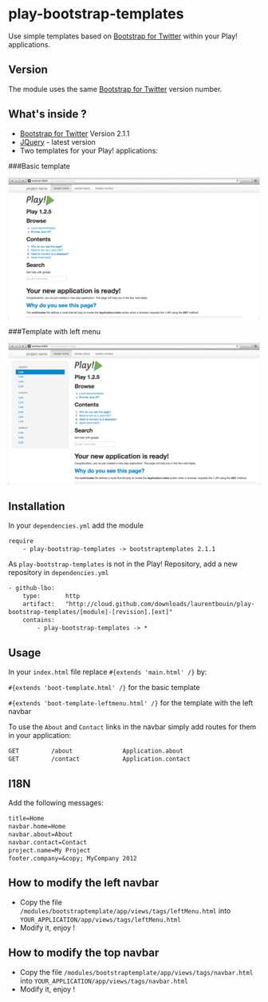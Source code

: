 play-bootstrap-templates
========================

Use  simple templates based on [Bootstrap for Twitter](http://twitter.github.com/bootstrap/) within your Play! applications.

Version
----------

The module uses the same [Bootstrap for Twitter](http://twitter.github.com/bootstrap/) version number.


What's inside ? 
---------------

* [Bootstrap for Twitter](http://twitter.github.com/bootstrap/) Version 2.1.1
* [JQuery](http://jquery.com) - latest version
* Two templates for your Play! applications:

###Basic template

![template](https://github.com/laurentbouin/play-bootstrap-templates/raw/master/documentation/img/template.png)

###Template with left menu

![template-leftMenu](https://github.com/laurentbouin/play-bootstrap-templates/raw/master/documentation/img/template-leftMenu.png)

Installation
------------

In your `dependencies.yml` add the module

    require
        - play-bootstrap-templates -> bootstraptemplates 2.1.1    

As `play-bootstrap-templates` is not in the Play! Repository, add a new repository in `dependencies.yml`

            
    - github-lbo:
        type:       http
        artifact:   "http://cloud.github.com/downloads/laurentbouin/play-bootstrap-templates/[module]-[revision].[ext]"
        contains:
            - play-bootstrap-templates -> *   


Usage
-----

In your `index.html` file replace `#{extends 'main.html' /}` by: 

`#{extends 'boot-template.html' /}` for the basic template

`#{extends 'boot-template-leftmenu.html' /}` for the template with the left navbar


To use the `About` and `Contact` links in the navbar simply add routes for them in your application: 

    GET 	    /about    	        Application.about
    GET 	    /contact            Application.contact


I18N
----

Add the following messages:

    title=Home
    navbar.home=Home
    navbar.about=About
    navbar.contact=Contact
    project.name=My Project
    footer.company=&copy; MyCompany 2012

How to modify the left navbar
-----------------------------

* Copy the file `/modules/bootstraptemplate/app/views/tags/leftMenu.html` into `YOUR_APPLICATION/app/views/tags/leftMenu.html`
* Modify it, enjoy !


How to modify the top navbar
-----------------------------

* Copy the file `/modules/bootstraptemplate/app/views/tags/navbar.html` into `YOUR_APPLICATION/app/views/tags/navbar.html`
* Modify it, enjoy !  

